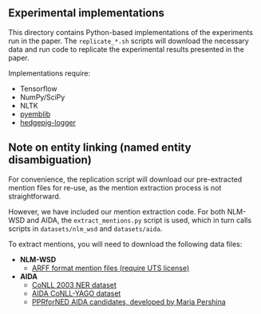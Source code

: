 ## Experimental implementations

This directory contains Python-based implementations of the experiments run in the paper.  The `replicate_*.sh`
scripts will download the necessary data and run code to replicate the experimental results presented in the paper.

Implementations require:

- Tensorflow
- NumPy/SciPy
- NLTK
- [pyemblib](https://pypi.org/project/pyemblib/)
- [hedgepig-logger](https://pypi.org/project/hedgepig-logger/)

## Note on entity linking (named entity disambiguation)

For convenience, the replication script will download our pre-extracted mention files for re-use,
as the mention extraction process is not straightforward.

However, we have included our mention extraction code.  For both NLM-WSD and AIDA, the `extract_mentions.py`
script is used, which in turn calls scripts in `datasets/nlm_wsd` and `datasets/aida`.

To extract mentions, you will need to download the following data files:

- **NLM-WSD**
    + [ARFF format mention files (require UTS license)](https://wsd.nlm.nih.gov/collaboration.shtml#MSH_WSD)
- **AIDA**
    + [CoNLL 2003 NER dataset](https://www.clips.uantwerpen.be/conll2003/ner/)
    + [AIDA CoNLL-YAGO dataset](https://www.mpi-inf.mpg.de/departments/databases-and-information-systems/research/yago-naga/aida/downloads/)
    + [PPRforNED AIDA candidates, developed by Maria Pershina](https://github.com/masha-p/PPRforNED)

